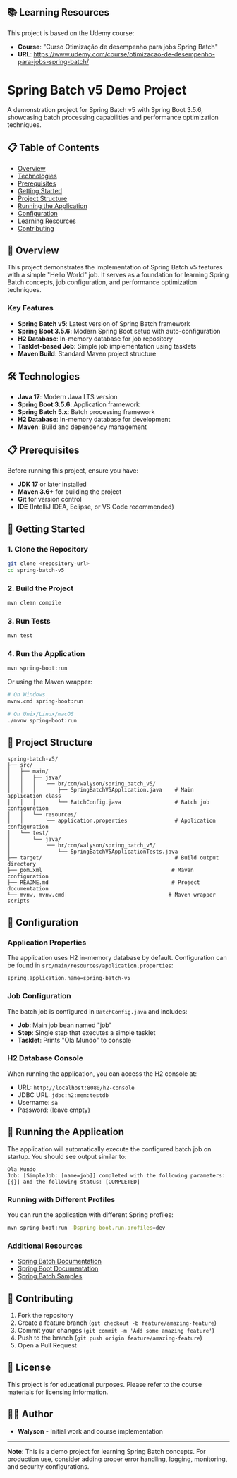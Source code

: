 ## 📚 Learning Resources

This project is based on the Udemy course:
- **Course**: "Curso Otimização de desempenho para jobs Spring Batch"
- **URL**: https://www.udemy.com/course/otimizacao-de-desempenho-para-jobs-spring-batch/

# Spring Batch v5 Demo Project

A demonstration project for Spring Batch v5 with Spring Boot 3.5.6, showcasing batch processing capabilities and performance optimization techniques.

## 📋 Table of Contents

- [Overview](#overview)
- [Technologies](#technologies)
- [Prerequisites](#prerequisites)
- [Getting Started](#getting-started)
- [Project Structure](#project-structure)
- [Running the Application](#running-the-application)
- [Configuration](#configuration)
- [Learning Resources](#learning-resources)
- [Contributing](#contributing)

## 🎯 Overview

This project demonstrates the implementation of Spring Batch v5 features with a simple "Hello World" job. It serves as a foundation for learning Spring Batch concepts, job configuration, and performance optimization techniques.

### Key Features

- **Spring Batch v5**: Latest version of Spring Batch framework
- **Spring Boot 3.5.6**: Modern Spring Boot setup with auto-configuration
- **H2 Database**: In-memory database for job repository
- **Tasklet-based Job**: Simple job implementation using tasklets
- **Maven Build**: Standard Maven project structure

## 🛠 Technologies

- **Java 17**: Modern Java LTS version
- **Spring Boot 3.5.6**: Application framework
- **Spring Batch 5.x**: Batch processing framework
- **H2 Database**: In-memory database for development
- **Maven**: Build and dependency management

## 📋 Prerequisites

Before running this project, ensure you have:

- **JDK 17** or later installed
- **Maven 3.6+** for building the project
- **Git** for version control
- **IDE** (IntelliJ IDEA, Eclipse, or VS Code recommended)

## 🚀 Getting Started

### 1. Clone the Repository

```bash
git clone <repository-url>
cd spring-batch-v5
```

### 2. Build the Project

```bash
mvn clean compile
```

### 3. Run Tests

```bash
mvn test
```

### 4. Run the Application

```bash
mvn spring-boot:run
```

Or using the Maven wrapper:

```bash
# On Windows
mvnw.cmd spring-boot:run

# On Unix/Linux/macOS
./mvnw spring-boot:run
```

## 📁 Project Structure

```
spring-batch-v5/
├── src/
│   ├── main/
│   │   ├── java/
│   │   │   └── br/com/walyson/spring_batch_v5/
│   │   │       ├── SpringBatchV5Application.java    # Main application class
│   │   │       └── BatchConfig.java                 # Batch job configuration
│   │   └── resources/
│   │       └── application.properties               # Application configuration
│   └── test/
│       └── java/
│           └── br/com/walyson/spring_batch_v5/
│               └── SpringBatchV5ApplicationTests.java
├── target/                                          # Build output directory
├── pom.xml                                         # Maven configuration
├── README.md                                       # Project documentation
└── mvnw, mvnw.cmd                                 # Maven wrapper scripts
```

## 🔧 Configuration

### Application Properties

The application uses H2 in-memory database by default. Configuration can be found in `src/main/resources/application.properties`:

```properties
spring.application.name=spring-batch-v5
```

### Job Configuration

The batch job is configured in `BatchConfig.java` and includes:

- **Job**: Main job bean named "job"
- **Step**: Single step that executes a simple tasklet
- **Tasklet**: Prints "Ola Mundo" to console

### H2 Database Console

When running the application, you can access the H2 console at:
- URL: `http://localhost:8080/h2-console`
- JDBC URL: `jdbc:h2:mem:testdb`
- Username: `sa`
- Password: (leave empty)

## 🏃 Running the Application

The application will automatically execute the configured batch job on startup. You should see output similar to:

```
Ola Mundo
Job: [SimpleJob: [name=job]] completed with the following parameters: [{}] and the following status: [COMPLETED]
```

### Running with Different Profiles

You can run the application with different Spring profiles:

```bash
mvn spring-boot:run -Dspring-boot.run.profiles=dev
```

### Additional Resources

- [Spring Batch Documentation](https://docs.spring.io/spring-batch/docs/current/reference/html/)
- [Spring Boot Documentation](https://docs.spring.io/spring-boot/docs/current/reference/htmlsingle/)
- [Spring Batch Samples](https://github.com/spring-projects/spring-batch/tree/main/spring-batch-samples)

## 🤝 Contributing

1. Fork the repository
2. Create a feature branch (`git checkout -b feature/amazing-feature`)
3. Commit your changes (`git commit -m 'Add some amazing feature'`)
4. Push to the branch (`git push origin feature/amazing-feature`)
5. Open a Pull Request

## 📄 License

This project is for educational purposes. Please refer to the course materials for licensing information.

## 👨‍💻 Author

- **Walyson** - Initial work and course implementation

---

**Note**: This is a demo project for learning Spring Batch concepts. For production use, consider adding proper error handling, logging, monitoring, and security configurations.
